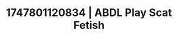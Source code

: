 ---
categories:
- Sensual cosplay
- Obedience kink
- Respectful sex
- Hand over mouth play
- Pillow talk
image: /assets/images/1747801120834.jpg
layout: post
seo:
  description: Featured content with artistic ABDL Play, Scat Fetish. HD images available.
  keywords: ABDL Play, Scat Fetish
  og_image: /assets/images/1747801120834.jpg
  schema_type: VisualArtwork
tags:
- ABDL Play
- '#1747801120834'
- Scat Fetish
title: 1747801120834 | ABDL Play Scat Fetish
---